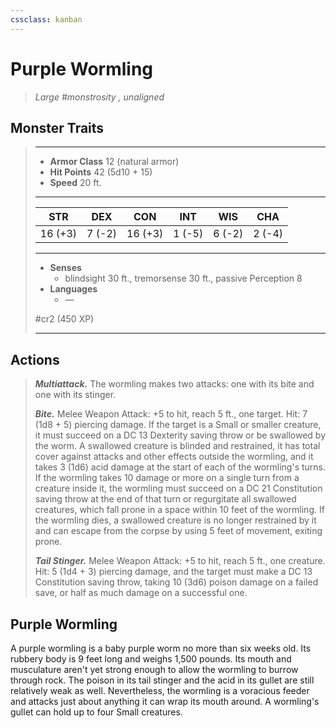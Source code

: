 ```yaml
---
cssclass: kanban
---
```


# Purple Wormling
>*Large #monstrosity , unaligned*
## Monster Traits
>___
>- **Armor Class** 12 (natural armor)
>- **Hit Points** 42 (5d10 + 15)
>- **Speed** 20 ft.
>___
>|STR|DEX|CON|INT|WIS|CHA|
>|:---:|:---:|:---:|:---:|:---:|:---:|
>|16 (+3)|7 (-2)|16 (+3)|1 (-5)|6 (-2)|2 (-4)|
>___
>- **Senses**
>	 - blindsight 30 ft., tremorsense 30 ft., passive Perception 8
>- **Languages**
>	 - —
>
> #cr2 (450 XP)
>___
## Actions
>***Multiattack.*** The wormling makes two attacks: one with its bite and one with its stinger.  
>
>***Bite.*** Melee Weapon Attack: +5 to hit, reach 5 ft., one target. Hit: 7 (1d8 + 5) piercing damage. If the target is a Small or smaller creature, it must succeed on a DC 13 Dexterity saving throw or be swallowed by the worm. A swallowed creature is blinded and restrained, it has total cover against attacks and other effects outside the wormling, and it takes 3 (1d6) acid damage at the start of each of the wormling's turns.  
>If the wormling takes 10 damage or more on a single turn from a creature inside it, the wormling must succeed on a DC 21 Constitution saving throw at the end of that turn or regurgitate all swallowed creatures, which fall prone in a space within 10 feet of the wormling. If the wormling dies, a swallowed creature is no longer restrained by it and can escape from the corpse by using 5 feet of movement, exiting prone.  
>
>***Tail Stinger.*** Melee Weapon Attack: +5 to hit, reach 5 ft., one creature. Hit: 5 (1d4 + 3) piercing damage, and the target must make a DC 13 Constitution saving throw, taking 10 (3d6) poison damage on a failed save, or half as much damage on a successful one.
## Purple Wormling
A purple wormling is a baby purple worm no more than six weeks old. Its rubbery body is 9 feet long and weighs 1,500 pounds. Its mouth and musculature aren't yet strong enough to allow the wormling to burrow through rock. The poison in its tail stinger and the acid in its gullet are still relatively weak as well. Nevertheless, the wormling is a voracious feeder and attacks just about anything it can wrap its mouth around. A wormling's gullet can hold up to four Small creatures.